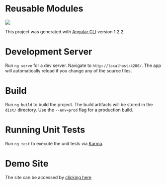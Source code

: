 Reusable Modules
=============

![](https://circleci.com/gh/Madhusuthanan-B/Angular-4.svg?style=shield&circle-token=:circle-token)

This project was generated with [Angular CLI](https://github.com/angular/angular-cli) version 1.2.2.

Development Server
=============

Run `ng serve` for a dev server. Navigate to `http://localhost:4200/`. The app will automatically reload if you change any of the source files.

Build
=============

Run `ng build` to build the project. The build artifacts will be stored in the `dist/` directory. Use the `--env=prod` flag for a production build.

Running Unit Tests
=============

Run `ng test` to execute the unit tests via [Karma](https://karma-runner.github.io).

Demo Site
=============

The site can be accessed by [clicking here](https://madhusuthanan-b.github.io/Angular-4/#/ )

